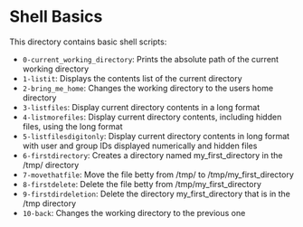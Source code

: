# Shell Basics

This directory contains basic shell scripts:

- `0-current_working_directory`: Prints the absolute path of the current working directory
- `1-listit`: Displays the contents list of the current directory
- `2-bring_me_home`: Changes the working directory to the users home directory
- `3-listfiles`: Display current directory contents in a long format
- `4-listmorefiles`: Display current directory contents, including hidden files, using the long format
- `5-listfilesdigitonly`: Display current directory contents in long format with user and group IDs displayed numerically and hidden files
- `6-firstdirectory`: Creates a directory named my_first_directory in the /tmp/ directory
- `7-movethatfile`: Move the file betty from /tmp/ to /tmp/my_first_directory
- `8-firstdelete`: Delete the file betty from /tmp/my_first_directory
- `9-firstdirdeletion`: Delete the directory my_first_directory that is in the /tmp directory
- `10-back`: Changes the working directory to the previous one
